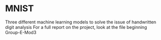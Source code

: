# MNIST
Three different machine learning models to solve the issue of handwritten digit analysis
For a full report on the project, look at the file beginning Group-E-Mod3
